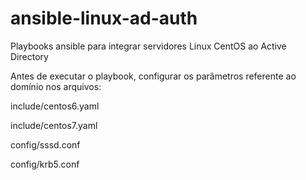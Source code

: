 # ansible-linux-ad-auth
Playbooks ansible para integrar servidores Linux CentOS ao Active Directory

Antes de executar o playbook, configurar os parâmetros referente ao domínio nos arquivos:

include/centos6.yaml

include/centos7.yaml

config/sssd.conf

config/krb5.conf
